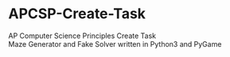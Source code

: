 # APCSP-Create-Task
AP Computer Science Principles Create Task  
Maze Generator and Fake Solver written in Python3 and PyGame
